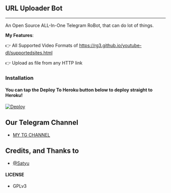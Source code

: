 ## URL Uploader Bot
---

An Open Source ALL-In-One Telegram RoBot, that can do lot of things.

**My Features**:

👉 All Supported Video Formats of https://rg3.github.io/youtube-dl/supportedsites.html

👉 Upload as file from any HTTP link

### Installation



#### You can tap the Deploy To Heroku button below to deploy straight to Heroku!

[![Deploy](https://www.herokucdn.com/deploy/button.svg)](https://heroku.com/deploy?template=https://github.com/satyushree/MyUrlUploader)


## Our Telegram Channel

* [MY TG CHANNEL](https://telegram.dog/allmovierockers)

## Credits, and Thanks to

* [@Satyu](https://telegram.dog/shreevish)

#### LICENSE
- GPLv3
